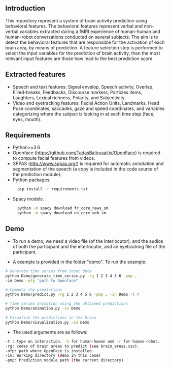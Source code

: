 <!--- ## Introduction --->
## Introduction
This repository represent a system of brain activity prediction using behavioral features.
The behavioral features represent verbal and non-verbal variables extracted during a fMRI experience of human-human and human-robot conversations conducted on several subjects.
The aim is to detect the behavioral features that are responsible for the activation of each brain area, by means of prediction.
A feature selection step is performed to select the input variables for the prediction of brain activity, then the most relevant input features are those how lead to the best prediction score.

## Extracted features
* Speech and text features:  Signal envelop, Speech activity, Overlap, Filled-breaks, Feedbacks, Discourse markers, Particles items, Laughters, Lexical richness, Polarity, and Subjectivity.
* Video and eyetracking features: Facial Action Units, Landmarks, Head Pose coordinates, saccades, gaze and speed coordinates, and variables categorizing where the subject is looking in at each time step (face, eyes, mouth).


## Requirements
  * Python>=3.6
  * Openface  (https://github.com/TadasBaltrusaitis/OpenFace) is required to compute facial features from videos.
  * SPPAS (http://www.sppas.org/) is required for automatic annotation and segmentation of the speech (a copy is included in the code source of the prediction module).
  * Python packages:
    ```bash
      pip install -r requirements.txt
    ```
  * Spacy  models:
    ```bash
      python -m spacy download fr_core_news_sm
      python -m spacy download en_core_web_sm
    ```

## Demo
  * To run a demo, we need a video file (of the interlocutor), and the audios of both the participant and the interlocutor, and an eyetracking file of the participant.

  * A example is provided in the folder "demo". To run the example:

  ```bash
  # Generate time series from input data
  python Demo/generate_time_series.py -rg 1 2 3 4 5 6 -pmp .
  -in Demo -ofp "path to Openface"

  # Compute the predictions
  python Demo/predict.py -rg 1 2 3 4 5 6 -pmp . -in Demo -t r

  # Time series animation using the obtained predictions
  python Demo/animation.py -in Demo

  # Visualize the predictions in the brain
  python Demo/visualization.py -in Demo
  ```

  * The used arguments are as follows:
  ```bash
  -t : type on interaction. -h for human-human and -r for human-robot.
  -rg: codes of brain areas to predict (see brain_areas.csv).
  -ofp: path where OpenFace is installed.
  -in: Working directory (Demo in this case)
  -pmp: Prediction module path (the current directory)
  ```

